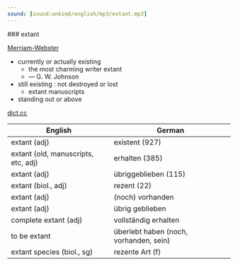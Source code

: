```yaml
---
sound: [sound:ankimd/english/mp3/extant.mp3]
---
```


\### extant

[Merriam-Webster](https://www.merriam-webster.com/dictionary/extant)

- currently or actually existing
    - the most charming writer extant
    - — G. W. Johnson
- still existing : not destroyed or lost
    - extant manuscripts
- standing out or above

[dict.cc](https://www.dict.cc/extant)

| English        | German       |
| -------------- | ------------ |
| extant (adj) | existent (927) |
| extant (old, manuscripts, etc, adj) | erhalten (385) |
| extant (adj) | übriggeblieben (115) |
| extant (biol., adj) | rezent (22) |
| extant (adj) | (noch) vorhanden |
| extant (adj) | übrig geblieben |
| complete extant (adj) | vollständig erhalten |
| to be extant | überlebt haben (noch, vorhanden, sein) |
| extant species (biol., sg) | rezente Art (f) |
